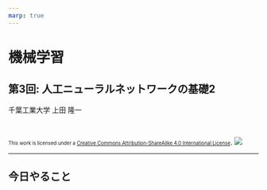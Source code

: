 ```yaml
---
marp: true
---
```


<!-- footer: "アドバンストビジョン第7回" -->

# 機械学習

## 第3回: 人工ニューラルネットワークの基礎2

千葉工業大学 上田 隆一

<br />

<span style="font-size:70%">This work is licensed under a </span>[<span style="font-size:70%">Creative Commons Attribution-ShareAlike 4.0 International License</span>](https://creativecommons.org/licenses/by-sa/4.0/).
![](https://i.creativecommons.org/l/by-sa/4.0/88x31.png)

---

<!-- paginate: true -->

## 今日やること

